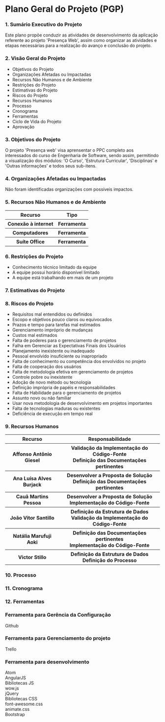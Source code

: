 # Plano Geral do Projeto (PGP)

### 1. Sumário Executivo do Projeto
Este plano propõe conduzir as atividades de desenvolvimento da aplicação referente ao projeto 'Presença Web', assim como organizar as atividades e etapas necessárias para a realização do avanço e conclusão do projeto.

### 2. Visão Geral do Projeto
* Objetivos do Projeto
* Organizações Afetadas ou Impactadas
* Recursos Não Humanos e de Ambiente
* Restrições do Projeto
* Estimativas do Projeto
* Riscos do Projeto
* Recursos Humanos
* Processo  
* Cronograma
* Ferramentas
* Ciclo de Vida do Projeto
* Aprovação

### 3. Objetivos do Projeto
O projeto 'Presença web' visa aprensentar o PPC completo aos interessados do curso de Engenharia de Software, sendo assim, permitindo a visualização dos módulos: 'O Curso', 'Estrutura Curricular', 'Disciplinas' e 'Outras informações' e todos seus sub-itens.


### 4. Organizações Afetadas ou Impactadas
Não foram identificadas organizações com possíveis impactos.

### 5. Recursos Não Humanos e de Ambiente

<table>
  <tr>
    <th>Recurso</th>
    <th>Tipo</th> 
  </tr>
  <tr>
    <th>Conexão à internet</th>
    <th>Ferramenta</th> 
  </tr>
  <tr>
    <th>Computadores</th>
    <th>Ferramenta</th> 
  </tr>
  <tr>
    <th>Suíte Office</th>
    <th>Ferramenta</th> 
  </tr>
</table>

### 6. Restrições do Projeto
* Conhecimento técnico limitado da equipe  
* A equipe possui horário disponível limitado  
* A equipe está trabalhando em mais de um projeto
  
### 7. Estimativas do Projeto

### 8. Riscos do Projeto
* Requisitos mal entendidos ou definidos
* Escopo e objetivos pouco claros ou equivocados
* Prazos e tempo para tarefas mal estimados
* Gerenciamento impróprio de mudanças
* Custos mal estimados
* Falta de poderes para o gerenciamento de projetos
* Falha em Gerenciar as Expectativas Finais dos Usuários
* Planejamento inexistente ou inadequado
* Pessoal envolvido insuficiente ou inapropriado
* Falta de conhecimento ou competência dos envolvidos no projeto
* Falta de cooperação dos usuários
* Falta de metodologia efetiva em gerenciamento de projetos
* Controle pobre ou inexistente
* Adoção de novo método ou tecnologia
* Definição imprópria de papéis e responsabilidades
* Falta de Habilidade para o gerenciamento de projetos
* Assunto novo ou não familiar
* Usar nova metodologia de desenvolvimento em projetos importantes
* Falta de tecnologias maduras ou existentes
* Deficiência de execução em tempo real

### 9. Recursos Humanos 
<table>
  <tr>
    <th>Recurso</th>
    <th>Responsabilidade</th> 
  </tr>
  <tr>
    <th>Affonso Antônio Giesel</th>
    <th>Validação da Implementação do Código-Fonte <br>Definição das Documentações pertinentes</th> 
  </tr>
  <tr>
    <th>Ana Luísa Alves Burjack</th>
    <th>Desenvolver a Proposta de Solução <br>Definição das Documentações pertinentes </th> 
  </tr>
  <tr>
    <th>Cauã Martins Pessoa</th>
    <th>Desenvolver a Proposta de Solução <br>Implementação do Código-Fonte</th> 
  </tr>
  <tr>
    <th>João Vitor Santillo</th>
    <th>Definição da Estrutura de Dados <br>Validação da Implementação do Código-Fonte</th> 
  </tr>
  <tr>
    <th>Natália Marufuji Aoki</th>
    <th>Definição das Documentações pertinentes <br>Implementação do Código-Fonte</th> 
  </tr>
  <tr>
    <th>Victor Stillo</th>
    <th>Definição da Estrutura de Dados <br> Definição do Processo</th> 
  </tr>
</table>

### 10. Processo  

### 11. Cronograma

### 12. Ferramentas

### Ferramenta para Gerência da Configuração  

Github  

### Ferramenta para Gerenciamento do projeto  

Trello  

### Ferramenta para desenvolvimento  

Atom  
AngularJS  
Bibliotecas JS  
wow.js  
jQuery  
Bibliotecas CSS  
font-awesome.css  
animate.css  
Bootstrap  
